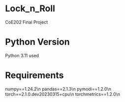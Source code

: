 # Lock_n_Roll
CoE202 Final Project

# Python Version
Python 3.11 used

# Requirements
numpy==1.24.2\n
pandas==2.1.3\n
pymodi==1.2.0\n
torch==2.1.0.dev20230315+cpu\n
torchmetrics==1.2.0\n

